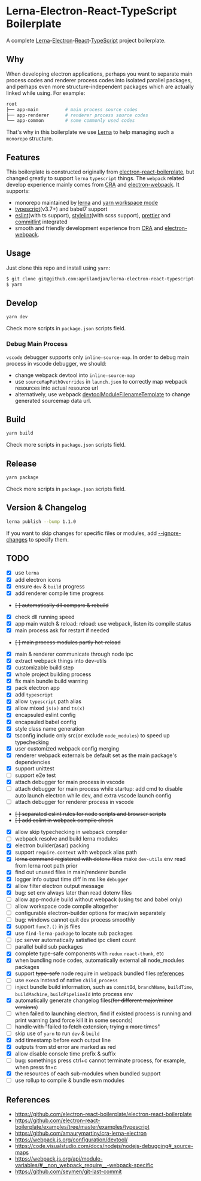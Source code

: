 # Lerna-Electron-React-TypeScript Boilerplate

A complete [Lerna](https://github.com/lerna/lerna)-[Electron](https://github.com/electron/electron)-[React](https://github.com/facebook/react)-[TypeScript](https://github.com/microsoft/TypeScript) project boilerplate.

## Why

When developing electron applications, perhaps you want to separate main process codes and renderer process codes into isolated parallel packages, and perhaps even more structure-independent packages which are actually linked while using. For example:

```bash
root
├── app-main          # main process source codes
├── app-renderer      # renderer process source codes
└── app-common        # some commonly used codes
```

That's why in this boilerplate we use [Lerna](https://github.com/lerna/lerna) to help managing such a `monorepo` structure.

## Features

This boilerplate is constructed originally from [electron-react-boilerplate](https://github.com/electron-react-boilerplate/electron-react-boilerplate), but changed greatly to support `lerna` `typescript` things. The `webpack` related develop experience mainly comes from [CRA](https://github.com/facebook/create-react-app) and [electron-webpack](https://github.com/electron-userland/electron-webpack). It supports:

- monorepo maintained by [lerna](https://github.com/lerna/lerna) and [yarn workspace mode](https://yarnpkg.com/lang/en/docs/workspaces/)
- [typescript](https://github.com/microsoft/TypeScript)(v3.7+) and babel7 support
- [eslint](https://github.com/eslint/eslint)(with ts support), [stylelint](https://github.com/stylelint/stylelint)(with scss support), [prettier](https://github.com/prettier/prettier) and [commitlint](https://github.com/conventional-changelog/commitlint) integrated
- smooth and friendly development experience from [CRA](https://github.com/facebook/create-react-app) and [electron-webpack](https://github.com/electron-userland/electron-webpack).

## Usage

Just clone this repo and install using `yarn`:

```bash
$ git clone git@github.com:aprilandjan/lerna-electron-react-typescript-boilerplate.git
$ yarn
```

## Develop

```bash
yarn dev
```

Check more scripts in `package.json` scripts field.

### Debug Main Process

`vscode` debugger supports only `inline-source-map`. In order to debug main process in vscode debugger, we should:

- change webpack devtool into `inline-source-map`
- use `sourceMapPathOverrides` in `launch.json` to correctly map webpack resources into actual resource url
- alternatively, use webpack [devtoolModuleFilenameTemplate](https://webpack.js.org/configuration/output/#outputdevtoolmodulefilenametemplate) to change generated sourcemap data url.

## Build

```bash
yarn build
```

Check more scripts in `package.json` scripts field.

## Release

```bash
yarn package
```

Check more scripts in `package.json` scripts field.

## Version & Changelog

```bash
lerna publish --bump 1.1.0
```

If you want to skip changes for specific files or modules, add [--ignore-changes](https://github.com/lerna/lerna/blob/master/commands/version/README.md#--ignore-changes) to specify them.

## TODO

- [x] use `lerna`
- [x] add electron icons
- [x] ensure `dev` & `build` progress
- [x] add renderer compile time progress
- ~~[ ] automatically dll compare & rebuild~~
- [x] check dll running speed
- [x] app main watch & reload: reload: use webpack, listen its compile status
- [x] main process ask for restart if needed
- ~~[ ] main process modules partly hot-reload~~
- [x] main & renderer communicate through node ipc
- [x] extract webpack things into dev-utils
- [x] customizable build step
- [x] whole project building process
- [x] fix main bundle build warning
- [x] pack electron app
- [x] add `typescript`
- [x] allow `typescript` path alias
- [x] allow mixed `js(x)` and `ts(x)`
- [x] encapsuled eslint config
- [x] encapsuled babel config
- [x] style class name generation
- [x] tsconfig include only src(or exclude `node_modules`) to speed up typechecking
- [x] user customized webpack config merging
- [x] renderer webpack externals be default set as the main package's dependencies
- [x] support unittest
- [ ] support e2e test
- [x] attach debugger for main process in vscode
- [ ] attach debugger for main process while startup: add cmd to disable auto launch electron while dev, and extra vscode launch config
- [ ] attach debugger for renderer process in vscode
- ~~[ ] separated eslint rules for node scripts and browser scripts~~
- ~~[ ] add eslint in webpack compile check~~
- [x] allow skip typechecking in webpack compiler
- [ ] webpack resolve and build lerna modules
- [x] electron builder(asar) packing
- [x] support `require.context` with webpack alias path
- [x] ~~lerna command registered with dotenv files~~ make `dev-utils` env read from lerna root path prior
- [x] find out unused files in main/renderer bundle
- [x] logger info output time diff in ms like `debugger`
- [x] allow filter electron output message
- [x] bug: set env always later than read dotenv files
- [ ] allow app-module build without webpack (using tsc and babel only)
- [ ] allow workspace code compile altogether
- [ ] configurable electron-builder options for mac/win separately
- [ ] bug: windows cannot quit dev process smoothly
- [x] support `func?.()` in js files
- [x] use `find-lerna-package` to locate sub packages
- [ ] ipc server automatically satisfied ipc client count
- [ ] parallel build sub packages
- [x] complete type-safe components with `redux` `react-thunk`, etc
- [x] when bundling node codes, automatically external all node_modules packages
- [x] support ~~type-safe~~ node require in webpack bundled files [references](https://webpack.js.org/api/module-variables/#__non_webpack_require__-webpack-specific)
- [ ] use `execa` instead of native `child_process`
- [ ] inject bundle build information, such as `commitId`, `branchName`, `buildTime`, `buildMachine`, `buildPipelineId` into process env
- [x] automatically generate changelog files(~~for different major/minor versions~~)
- [ ] when failed to launching electron, find if existed process is running and print warning (and force kill it in some seconds)
- [ ] ~~handle with "failed to fetch extension, trying x more times"~~
- [ ] skip use of `yarn` to run `dev` & `build`
- [x] add timestamp before each output line
- [x] outputs from std error are marked as red
- [x] allow disable console time prefix & suffix
- [ ] bug: somethings press ctrl+c cannot terminate process, for example, when press fn+c
- [x] the resources of each sub-modules when bundled support
- [ ] use rollup to compile & bundle esm modules

## References

- <https://github.com/electron-react-boilerplate/electron-react-boilerplate>
- <https://github.com/electron-react-boilerplate/examples/tree/master/examples/typescript>
- <https://github.com/amaurymartiny/cra-lerna-electron>
- <https://webpack.js.org/configuration/devtool/>
- <https://code.visualstudio.com/docs/nodejs/nodejs-debugging#_source-maps>
- <https://webpack.js.org/api/module-variables/#__non_webpack_require__-webpack-specific>
- <https://github.com/seymen/git-last-commit>

